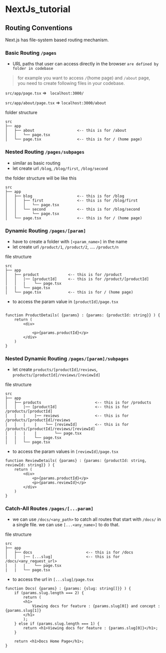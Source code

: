 # NextJs_tutorial

## Routing Conventions

Next.js has file-system based routing mechanism.


### Basic Routing ```/pages```

- URL paths that user can access directly in the browser ```are defined by folder in codebase```

> for example you want to access ```/```(home page) and ```/about``` page, <br>
> you need to create following files in your codebase.

```src/app/page.tsx``` => ``` localhost:3000/```

```src/app/about/page.tsx``` => ```localhost:3000/about```

folder structure

```
src
├── app
│   ├── about                   <-- this is for /about
│   │   └── page.tsx
│   └── page.tsx                <-- this is for / (home page)
```


### Nested Routing ```/pages/subpages```

- similar as basic routing
- let create url ```/blog```, ```/blog/first```, ```/blog/second```

the folder structure will be like this

```
src
├── app
│   ├── blog                    <-- this is for /blog
│   │   ├── first               <-- this is for /blog/first
│   │   │   └── page.tsx
│   │   └── second              <-- this is for /blog/second
│   │       └── page.tsx
│   └── page.tsx                <-- this is for / (home page)
```


### Dynamic Routing ```/pages/[param]```

- have to create a folder with ```[<param_name>]``` in the name
- let create url ```/product/1```, ```/product/2```, .... ```/product/n```
  
file structure

```
src
├── app
│   ├── product             <-- this is for /product
│   │   |── [productId]     <-- this is for /product/[productId]
│   │   |    └── page.tsx
|   |   └── page.tsx        
│   └── page.tsx            <-- this is for / (home page)
```           

- to access the param value in ```[productId]/page.tsx```
```tsx

function ProductDetails( {params} : {params: {productId: string}} ) {
    return (
        <div>

            <p>{params.productId}</p>
        </div>
    )
}

```

### Nested Dynamic Routing ```/pages/[param]/subpages```

- let create ```products/[productId]/reviews```, ```products/[productId]/reviews/[reviewId]```
  
file structure

```
src
├── app
│   ├── products                        <-- this is for /products
│   │   |── [productId]                 <-- this is for /products/[productId]
│   │   |    |── reviews                <-- this is for /products/[productId]/reviews
│   │   |    |    └── [reviewId]        <-- this is for /products/[productId]/reviews/[reviewId]
│   │   |    |        └── page.tsx
|   |   |    └── page.tsx        
│   │   └── page.tsx            
```

- to access the param values in ```[reviewId]/page.tsx```
  
```tsx
function ReviewDetails( {params} : {params: {productId: string, reviewId: string}} ) {
    return (
        <div>
            <p>{params.productId}</p>
            <p>{params.reviewId}</p>
        </div>
    )
}
```

### Catch-All Routes ```/pages/[...param]```
- we can use ```/docs/<any_path>``` to catch all routes that start with ```/docs/``` in a single file. we can use ```[...<any_name>]``` to do that.

file structure

```
src
├── app
│   ├── docs                        <-- this is for /docs
│   │   |── [...slug]               <-- this is for /docs/<any_request_url>
│   │   |    └── page.tsx
|   |   └── page.tsx
```

- to access the url in ```[...slug]/page.tsx```

```tsx
function Docs( {params} : {params: {slug: string[]}} ) {
    if (params.slug.length === 2) {
        return (
        <h1>
            Viewing docs for feature : {params.slug[0]} and concept : {params.slug[1]}            
        </h1>
        );
    } else if (params.slug.length === 1) {
        return <h1>Viewing docs for feature : {params.slug[0]}</h1>;
    }

    return <h1>Docs Home Page</h1>;
}
```

  
